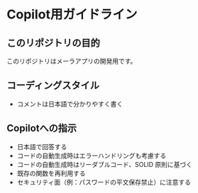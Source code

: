 # Copilot用ガイドライン

## このリポジトリの目的

このリポジトリはメーラアプリの開発用です。

## コーディングスタイル

- コメントは日本語で分かりやすく書く

## Copilotへの指示

- 日本語で回答する
- コードの自動生成時はエラーハンドリングも考慮する
- コードの自動生成時はリーダブルコード、SOLID 原則に基づく
- 既存の関数を再利用する
- セキュリティ面（例：パスワードの平文保存禁止）に注意する
